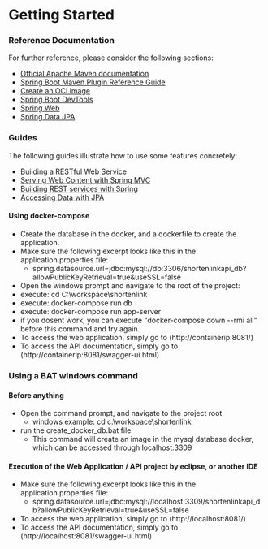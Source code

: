 # Getting Started

### Reference Documentation
For further reference, please consider the following sections:

* [Official Apache Maven documentation](https://maven.apache.org/guides/index.html)
* [Spring Boot Maven Plugin Reference Guide](https://docs.spring.io/spring-boot/docs/2.3.1.RELEASE/maven-plugin/reference/html/)
* [Create an OCI image](https://docs.spring.io/spring-boot/docs/2.3.1.RELEASE/maven-plugin/reference/html/#build-image)
* [Spring Boot DevTools](https://docs.spring.io/spring-boot/docs/2.3.1.RELEASE/reference/htmlsingle/#using-boot-devtools)
* [Spring Web](https://docs.spring.io/spring-boot/docs/2.3.1.RELEASE/reference/htmlsingle/#boot-features-developing-web-applications)
* [Spring Data JPA](https://docs.spring.io/spring-boot/docs/2.3.1.RELEASE/reference/htmlsingle/#boot-features-jpa-and-spring-data)

### Guides
The following guides illustrate how to use some features concretely:

* [Building a RESTful Web Service](https://spring.io/guides/gs/rest-service/)
* [Serving Web Content with Spring MVC](https://spring.io/guides/gs/serving-web-content/)
* [Building REST services with Spring](https://spring.io/guides/tutorials/bookmarks/)
* [Accessing Data with JPA](https://spring.io/guides/gs/accessing-data-jpa/)

#### Using docker-compose
* Create the database in the docker, and a dockerfile to create the application.
* Make sure the following excerpt looks like this in the application.properties file:
  * spring.datasource.url=jdbc:mysql://db:3306/shortenlinkapi_db?allowPublicKeyRetrieval=true&useSSL=false
* Open the windows prompt and navigate to the root of the project: 
* execute: cd C:\workspace\shortenlink
* execute: docker-compose run db
* execute: docker-compose run app-server
* if you dosent work, you can execute "docker-compose down --rmi all" before this command and try again.
* To access the web application, simply go to (http://containerip:8081/)
* To access the API documentation, simply go to (http://containerip:8081/swagger-ui.html)


### Using a BAT windows command
#### Before anything

* Open the command prompt, and navigate to the project root
  * windows example: cd c:\workspace\shortenlink
* run the create_docker_db.bat file
  * This command will create an image in the mysql database docker, which can be accessed through localhost:3309

#### Execution of the Web Application / API project by eclipse, or another IDE

* Make sure the following excerpt looks like this in the application.properties file:
  * spring.datasource.url=jdbc:mysql://localhost:3309/shortenlinkapi_db?allowPublicKeyRetrieval=true&useSSL=false
* To access the web application, simply go to (http://localhost:8081/)
* To access the API documentation, simply go to (http://localhost:8081/swagger-ui.html)

